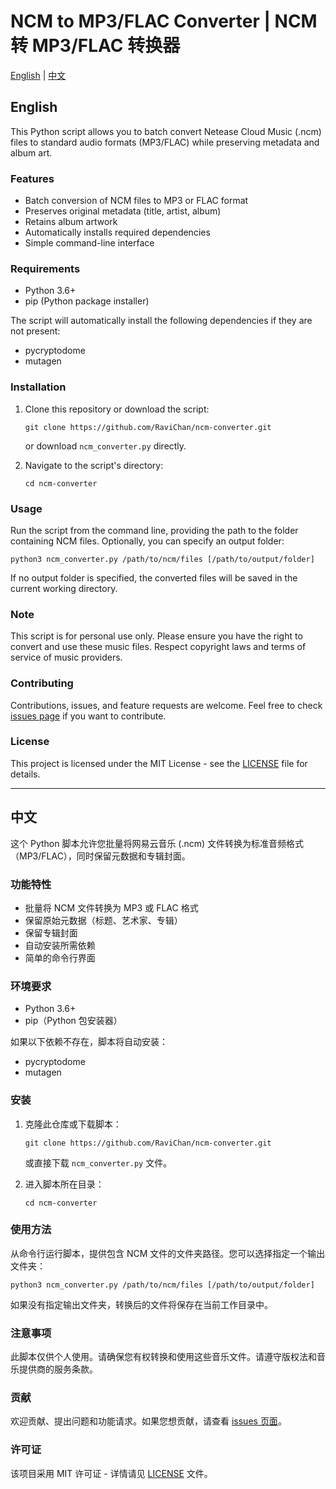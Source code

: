 # NCM to MP3/FLAC Converter | NCM 转 MP3/FLAC 转换器

[English](#english) | [中文](#中文)

<a name="english"></a>
## English

This Python script allows you to batch convert Netease Cloud Music (.ncm) files to standard audio formats (MP3/FLAC) while preserving metadata and album art.

### Features

- Batch conversion of NCM files to MP3 or FLAC format
- Preserves original metadata (title, artist, album)
- Retains album artwork
- Automatically installs required dependencies
- Simple command-line interface

### Requirements

- Python 3.6+
- pip (Python package installer)

The script will automatically install the following dependencies if they are not present:
- pycryptodome
- mutagen

### Installation

1. Clone this repository or download the script:
   ```
   git clone https://github.com/RaviChan/ncm-converter.git
   ```
   or download `ncm_converter.py` directly.

2. Navigate to the script's directory:
   ```
   cd ncm-converter
   ```

### Usage

Run the script from the command line, providing the path to the folder containing NCM files. Optionally, you can specify an output folder:

```
python3 ncm_converter.py /path/to/ncm/files [/path/to/output/folder]
```

If no output folder is specified, the converted files will be saved in the current working directory.

### Note

This script is for personal use only. Please ensure you have the right to convert and use these music files. Respect copyright laws and terms of service of music providers.

### Contributing

Contributions, issues, and feature requests are welcome. Feel free to check [issues page](https://github.com/your-username/ncm-converter/issues) if you want to contribute.

### License

This project is licensed under the MIT License - see the [LICENSE](LICENSE) file for details.

---

<a name="中文"></a>
## 中文

这个 Python 脚本允许您批量将网易云音乐 (.ncm) 文件转换为标准音频格式（MP3/FLAC），同时保留元数据和专辑封面。

### 功能特性

- 批量将 NCM 文件转换为 MP3 或 FLAC 格式
- 保留原始元数据（标题、艺术家、专辑）
- 保留专辑封面
- 自动安装所需依赖
- 简单的命令行界面

### 环境要求

- Python 3.6+
- pip（Python 包安装器）

如果以下依赖不存在，脚本将自动安装：
- pycryptodome
- mutagen

### 安装

1. 克隆此仓库或下载脚本：
   ```
   git clone https://github.com/RaviChan/ncm-converter.git
   ```
   或直接下载 `ncm_converter.py` 文件。

2. 进入脚本所在目录：
   ```
   cd ncm-converter
   ```

### 使用方法

从命令行运行脚本，提供包含 NCM 文件的文件夹路径。您可以选择指定一个输出文件夹：

```
python3 ncm_converter.py /path/to/ncm/files [/path/to/output/folder]
```

如果没有指定输出文件夹，转换后的文件将保存在当前工作目录中。

### 注意事项

此脚本仅供个人使用。请确保您有权转换和使用这些音乐文件。请遵守版权法和音乐提供商的服务条款。

### 贡献

欢迎贡献、提出问题和功能请求。如果您想贡献，请查看 [issues 页面](https://github.com/your-username/ncm-converter/issues)。

### 许可证

该项目采用 MIT 许可证 - 详情请见 [LICENSE](LICENSE) 文件。


